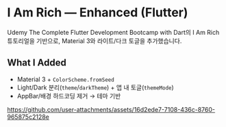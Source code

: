# I Am Rich — Enhanced (Flutter)

Udemy The Complete Flutter Development Bootcamp with Dart의 I Am Rich 튜토리얼을 기반으로,
Material 3와 라이트/다크 토글을 추가했습니다.

## What I Added
- Material 3 + `ColorScheme.fromSeed`
- Light/Dark 분리(`theme`/`darkTheme`) + 앱 내 토글(`themeMode`)
- AppBar/배경 하드코딩 제거 → 테마 기반

https://github.com/user-attachments/assets/16d2ede7-7108-436c-8760-965875c2128e
